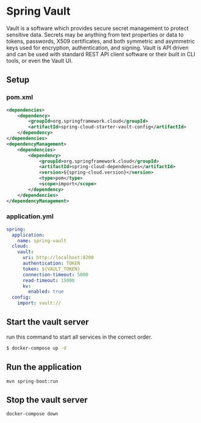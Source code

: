 # Spring Vault

Vault is a software which provides secure secret management to protect sensitive data. 
Secrets may be anything from text properties or data to tokens, passwords, X509 certificates, and both symmetric and asymmetric keys used for encryption, authentication, and signing. Vault is API driven and can be used with standard REST API client software or their built in CLI tools, or even the Vault UI.

## Setup

### pom.xml

```xml
<dependencies>
    <dependency>
        <groupId>org.springframework.cloud</groupId>
        <artifactId>spring-cloud-starter-vault-config</artifactId>
    </dependency>
</dependencies>
<dependencyManagement>
    <dependencies>
        <dependency>
            <groupId>org.springframework.cloud</groupId>
            <artifactId>spring-cloud-dependencies</artifactId>
            <version>${spring-cloud.version}</version>
            <type>pom</type>
            <scope>import</scope>
        </dependency>
    </dependencies>
</dependencyManagement>
```

### application.yml

```yaml
spring:
  application:
    name: spring-vault
  cloud:
    vault:
      uri: http://localhost:8200
      authentication: TOKEN
      token: ${VAULT_TOKEN}
      connection-timeout: 5000
      read-timeout: 15000
      kv:
        enabled: true
  config:
    import: vault://
```

## Start the vault server

run this command to start all services in the correct order.

```bash
$ docker-compose up -d
```

## Run the application

```
mvn spring-boot:run
```

## Stop the vault server

```bash
docker-compose down
```
